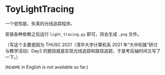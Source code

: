 # ToyLightTracing
一个低性能、失真的光线追踪程序。

安装各种依赖之后运行 `light_tracing.py` 即可，将会生成 `.png` 文件。

（写这个主要是因为 THUSC 2021（清华大学计算机系 2021 年“大中衔接”研讨与教学活动）Day2 的题目就是实现光线追踪和路径追踪，于是考后抽时间又写了一下。）

(`README` in English is not available so far.)
